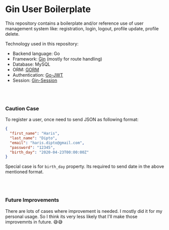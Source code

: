 # Gin User Boilerplate

This repository contains a boilerplate and/or reference use of user management system like: registration, login, logout, profile update, profile delete.

Technology used in this repository:

- Backend language: Go
- Framework: [Gin](https://github.com/gin-gonic/gin) (mostly for route handling)
- Database: MySQL
- ORM: [GORM](https://github.com/go-gorm/gorm)
- Authentication: [Go-JWT](https://github.com/dgrijalva/jwt-go)
- Session: [Gin-Session](https://github.com/gin-contrib/sessions)

<br/>
<br/>

### Caution Case

To register a user, once need to send JSON as following format:

```json
{
  "first_name": "Haris",
  "last_name": "Dipto",
  "email": "haris.dipto@gmail.com",
  "password": "12345",
  "birth_day": "2020-04-23T00:00:00Z"
}
```

Special case is for `birth_day` property. Its required to send date in the above mentioned format.

<br/>
<br/>

### Future Improvements

There are lots of cases where improvement is needed. I mostly did it for my personal usage. So I think its very less likely that I'll make those improvemnts in future. 😅😅

